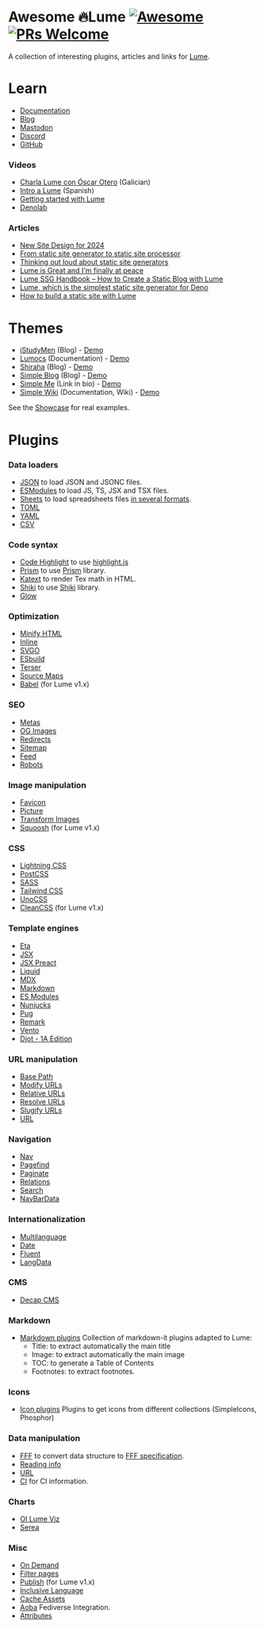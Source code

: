 # Awesome 🔥Lume [![Awesome](https://awesome.re/badge.svg)](https://github.com/sindresorhus/awesome) [![PRs Welcome](https://img.shields.io/badge/PRs-welcome-brightgreen.svg?style=flat-square)](http://makeapullrequest.com)

A collection of interesting plugins, articles and links for [Lume](https://lume.land/).

# Learn

- [Documentation](https://lume.land/docs/overview/about-lume/)
- [Blog](https://lume.land/blog/)
- [Mastodon](https://fosstodon.org/@lume)
- [Discord](https://discord.gg/YbTmpACHWB)
- [GitHub](https://github.com/lumeland/lume)

### Videos

- [Charla Lume con Óscar Otero](https://www.youtube.com/watch?v=Oa-IE1JZS2s) (Galician)
- [Intro a Lume](https://www.youtube.com/watch?v=_Hz2Xj69UyQ) (Spanish)
- [Getting started with Lume](https://www.youtube.com/watch?v=6ld61HU6V6k)
- [Denolab](https://www.youtube.com/watch?v=lQb_u5X0gck)

### Articles

- [New Site Design for 2024](https://daniel-saunders.com/posts/notes/new-site-design-for-2024/)
- [From static site generator to static site processor](https://thomasorus.com/from-static-site-generator-to-static-site-processor.html)
- [Thinking out loud about static site generators](https://paulrobertlloyd.com/2023/054/a1/lume/)
- [Lume is Great and I'm finally at peace](https://hmans.co/posts/lume-is-great/)
- [Lume SSG Handbook – How to Create a Static Blog with Lume](https://www.freecodecamp.org/news/how-to-create-a-static-blog-with-lume/)
- [Lume, which is the simplest static site generator for Deno](https://dev.to/kbaba1001/lume-which-is-the-simplest-static-site-generator-for-deno-cjn)
- [How to build a static site with Lume](https://deno.com/blog/build-a-static-site-with-lume)

# Themes

- [iStudyMen](https://lume.land/theme/istudymen/) (Blog) - [Demo](https://istudymen.github.io/)
- [Lumocs](https://lume.land/theme/lumocs/) (Documentation) - [Demo](https://lumocs.56k.guru/)
- [Shiraha](https://lume.land/theme/shiraha/) (Blog) - [Demo](https://lume.shiraha.js.org/)
- [Simple Blog](https://lume.land/theme/simple-blog/) (Blog) - [Demo](https://lumeland.github.io/theme-simple-blog/)
- [Simple Me](https://lume.land/theme/simple-me/) (Link in bio) - [Demo](https://lumeland.github.io/theme-simple-me/)
- [Simple Wiki](https://lume.land/theme/simple-wiki/) (Documentation, Wiki) - [Demo](https://lumeland.github.io/theme-simple-wiki/)

See the [Showcase](https://lume.land/showcase/) for real examples.

# Plugins

### Data loaders

- [JSON](https://lume.land/plugins/json/) to load JSON and JSONC files.
- [ESModules](https://lume.land/plugins/modules/) to load JS, TS, JSX and TSX files.
- [Sheets](https://lume.land/plugins/sheets/) to load spreadsheets files [in several formats](https://docs.sheetjs.com/docs/miscellany/formats/).
- [TOML](https://lume.land/plugins/toml/)
- [YAML](https://lume.land/plugins/yaml/)
- [CSV](https://github.com/open-innovations/oi-lume-utils/tree/main/loaders)

### Code syntax

- [Code Highlight](https://lume.land/plugins/code_highlight/) to use [highlight.js](https://highlightjs.org/)
- [Prism](https://lume.land/plugins/prism/) to use [Prism](https://prismjs.com/) library.
- [Katext](https://lume.land/plugins/katex/) to render Tex math in HTML.
- [Shiki](https://deno.land/x/lume_shiki) to use [Shiki](https://shiki.style/) library.
- [Glow](https://deno.land/x/lume_glow)

### Optimization

- [Minify HTML](https://lume.land/plugins/minify_html/)
- [Inline](https://lume.land/plugins/inline/)
- [SVGO](https://lume.land/plugins/svgo/)
- [ESbuild](https://lume.land/plugins/esbuild/)
- [Terser](https://lume.land/plugins/terser/)
- [Source Maps](https://lume.land/plugins/source_maps/)
- [Babel](https://github.com/DrSensor/lume-plugins) (for Lume v1.x)

### SEO

- [Metas](https://lume.land/plugins/metas/)
- [OG Images](https://lume.land/plugins/og_images/)
- [Redirects](https://lume.land/plugins/redirects/)
- [Sitemap](https://lume.land/plugins/sitemap/)
- [Feed](https://lume.land/plugins/feed/)
- [Robots](https://lume.land/plugins/robots/)

### Image manipulation

- [Favicon](https://lume.land/plugins/favicon/)
- [Picture](https://lume.land/plugins/picture/)
- [Transform Images](https://lume.land/plugins/transform_images/)
- [Squoosh](https://deno.land/x/lume_plugin_squoosh) (for Lume v1.x)

### CSS

- [Lightning CSS](https://lume.land/plugins/lightningcss/)
- [PostCSS](https://lume.land/plugins/postcss/)
- [SASS](https://lume.land/plugins/sass/)
- [Tailwind CSS](https://lume.land/plugins/tailwindcss/)
- [UnoCSS](https://lume.land/plugins/unocss/)
- [CleanCSS](https://deno.land/x/lume_cleancss) (for Lume v1.x)

### Template engines

- [Eta](https://lume.land/plugins/eta/)
- [JSX](https://lume.land/plugins/jsx/)
- [JSX Preact](https://lume.land/plugins/jsx_preact/)
- [Liquid](https://lume.land/plugins/liquid/)
- [MDX](https://lume.land/plugins/mdx/)
- [Markdown](https://lume.land/plugins/markdown/)
- [ES Modules](https://lume.land/plugins/modules/)
- [Nunjucks](https://lume.land/plugins/nunjucks/)
- [Pug](https://lume.land/plugins/pug/)
- [Remark](https://lume.land/plugins/remark/)
- [Vento](https://lume.land/plugins/vento/)
- [Djot - 1A Edition](https://github.com/iacore/djot.js/blob/main/lume-djot-plugin.ts) 

### URL manipulation

- [Base Path](https://lume.land/plugins/base_path/)
- [Modify URLs](https://lume.land/plugins/modify_urls/)
- [Relative URLs](https://lume.land/plugins/relative_urls/)
- [Resolve URLs](https://lume.land/plugins/resolve_urls/)
- [Slugify URLs](https://lume.land/plugins/slugify_urls/)
- [URL](https://lume.land/plugins/url/)

### Navigation

- [Nav](https://lume.land/plugins/nav/)
- [Pagefind](https://lume.land/plugins/pagefind/)
- [Paginate](https://lume.land/plugins/paginate/)
- [Relations](https://lume.land/plugins/relations/)
- [Search](https://lume.land/plugins/search/)
- [NavBarData](https://deno.land/x/lume_navbardata)

### Internationalization

- [Multilanguage](https://lume.land/plugins/multilanguage/)
- [Date](https://lume.land/plugins/date/)
- [Fluent](https://deno.land/x/lume_fluent)
- [LangData](https://deno.land/x/lume_langdata)

### CMS

- [Decap CMS](https://lume.land/plugins/decap_cms/)

### Markdown

- [Markdown plugins](https://deno.land/x/lume_markdown_plugins) Collection of markdown-it plugins adapted to Lume:
  - Title: to extract automatically the main title
  - Image: to extract automatically the main image
  - TOC: to generate a Table of Contents
  - Footnotes: to extract footnotes.

### Icons

- [Icon plugins](https://github.com/lumeland/icon-plugins) Plugins to get icons from different collections (SimpleIcons, Phosphor)

### Data manipulation

- [FFF](https://lume.land/plugins/fff/) to convert data structure to [FFF specification](https://fff.js.org/).
- [Reading info](https://lume.land/plugins/reading_info/)
- [URL](https://lume.land/plugins/url/)
- [CI](https://deno.land/x/lume_plugin_ci) for CI information.

### Charts

- [OI Lume Viz](https://deno.land/x/oi_lume_viz)
- [Serea](https://github.com/idris-maps/serea)

### Misc

- [On Demand](https://lume.land/plugins/on_demand/)
- [Filter pages](https://lume.land/plugins/filter_pages/)
- [Publish](https://deno.land/x/lume_publish) (for Lume v1.x)
- [Inclusive Language](https://deno.land/x/lume_plugin_inclusive_language)
- [Cache Assets](https://deno.land/x/lume_cache_assets)
- [Aoba](https://deno.land/x/aoba) Fediverse Integration.
- [Attributes](https://lume.land/plugins/attributes/)
